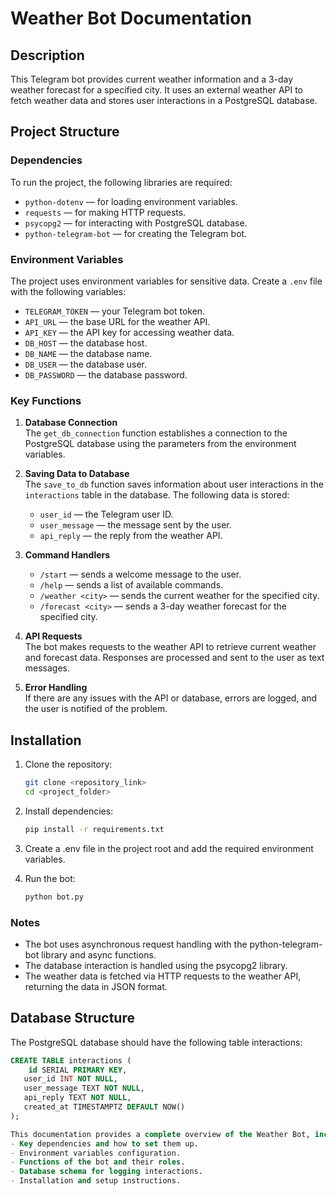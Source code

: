 # Weather Bot Documentation

## Description

This Telegram bot provides current weather information and a 3-day weather forecast for a specified city. It uses an external weather API to fetch weather data and stores user interactions in a PostgreSQL database.

## Project Structure

### Dependencies

To run the project, the following libraries are required:
- `python-dotenv` — for loading environment variables.
- `requests` — for making HTTP requests.
- `psycopg2` — for interacting with PostgreSQL database.
- `python-telegram-bot` — for creating the Telegram bot.

### Environment Variables

The project uses environment variables for sensitive data. Create a `.env` file with the following variables:
- `TELEGRAM_TOKEN` — your Telegram bot token.
- `API_URL` — the base URL for the weather API.
- `API_KEY` — the API key for accessing weather data.
- `DB_HOST` — the database host.
- `DB_NAME` — the database name.
- `DB_USER` — the database user.
- `DB_PASSWORD` — the database password.

### Key Functions

1. **Database Connection**  
   The `get_db_connection` function establishes a connection to the PostgreSQL database using the parameters from the environment variables.

2. **Saving Data to Database**  
   The `save_to_db` function saves information about user interactions in the `interactions` table in the database. The following data is stored:
   - `user_id` — the Telegram user ID.
   - `user_message` — the message sent by the user.
   - `api_reply` — the reply from the weather API.

3. **Command Handlers**  
   - `/start` — sends a welcome message to the user.
   - `/help` — sends a list of available commands.
   - `/weather <city>` — sends the current weather for the specified city.
   - `/forecast <city>` — sends a 3-day weather forecast for the specified city.

4. **API Requests**  
   The bot makes requests to the weather API to retrieve current weather and forecast data. Responses are processed and sent to the user as text messages.

5. **Error Handling**  
   If there are any issues with the API or database, errors are logged, and the user is notified of the problem.

## Installation

1. Clone the repository:
   ```bash
   git clone <repository_link>
   cd <project_folder>

2. Install dependencies:
   ```bash
   pip install -r requirements.txt

3. Create a .env file in the project root and add the required environment variables.

4. Run the bot:
   ```bash
   python bot.py

### Notes

- The bot uses asynchronous request handling with the python-telegram-bot library and async functions.
- The database interaction is handled using the psycopg2 library.
- The weather data is fetched via HTTP requests to the weather API, returning the data in JSON format.

## Database Structure
The PostgreSQL database should have the following table interactions:
   ```sql
   CREATE TABLE interactions (
       id SERIAL PRIMARY KEY,
      user_id INT NOT NULL,
      user_message TEXT NOT NULL,
      api_reply TEXT NOT NULL,
      created_at TIMESTAMPTZ DEFAULT NOW()
);

This documentation provides a complete overview of the Weather Bot, including:
- Key dependencies and how to set them up.
- Environment variables configuration.
- Functions of the bot and their roles.
- Database schema for logging interactions.
- Installation and setup instructions.

